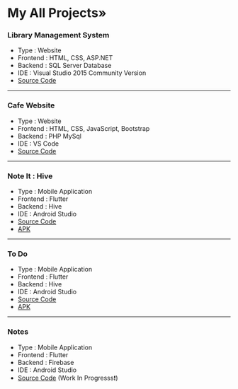 # My All Projects»

### Library Management System
- Type : Website
- Frontend : HTML, CSS, ASP.NET
- Backend : SQL Server Database
- IDE : Visual Studio 2015 Community Version
- [Source Code](https://github.com/VrushankBardolia/library-management.git)

---
### Cafe Website
- Type : Website
- Frontend : HTML, CSS, JavaScript, Bootstrap
- Backend : PHP MySql
- IDE : VS Code
- [Source Code](https://github.com/VrushankBardolia/cafe-website-php.git)

---
### Note It : Hive
- Type : Mobile Application
- Frontend : Flutter
- Backend : Hive
- IDE : Android Studio
- [Source Code](https://github.com/VrushankBardolia/notes_flutter.git)
- [APK](https://drive.google.com/drive/folders/1angRLNcoMvavEGFUuju3L5OlrRtOwMqM?usp=drive_link)

---
### To Do
- Type : Mobile Application
- Frontend : Flutter
- Backend : Hive
- IDE : Android Studio
- [Source Code](https://github.com/VrushankBardolia/todo-flutter.git)
- [APK](https://drive.google.com/drive/folders/1apejZTphLDEDy_Fyx5YNF4qL2zJ3lhlq?usp=drive_link)
  
---
### Notes
- Type : Mobile Application
- Frontend : Flutter
- Backend : Firebase
- IDE : Android Studio
- [Source Code](https://github.com/VrushankBardolia/notes.git) (Work In Progresss❗)
